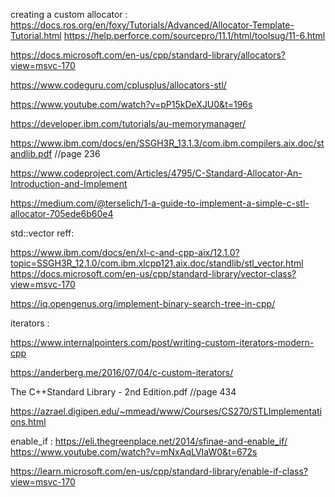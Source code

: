 
creating a custom allocator :
https://docs.ros.org/en/foxy/Tutorials/Advanced/Allocator-Template-Tutorial.html
https://help.perforce.com/sourcepro/11.1/html/toolsug/11-6.html

https://docs.microsoft.com/en-us/cpp/standard-library/allocators?view=msvc-170

https://www.codeguru.com/cplusplus/allocators-stl/

https://www.youtube.com/watch?v=pP15kDeXJU0&t=196s

https://developer.ibm.com/tutorials/au-memorymanager/

https://www.ibm.com/docs/en/SSGH3R_13.1.3/com.ibm.compilers.aix.doc/standlib.pdf //page 236

https://www.codeproject.com/Articles/4795/C-Standard-Allocator-An-Introduction-and-Implement

https://medium.com/@terselich/1-a-guide-to-implement-a-simple-c-stl-allocator-705ede6b60e4


std::vector reff:

https://www.ibm.com/docs/en/xl-c-and-cpp-aix/12.1.0?topic=SSGH3R_12.1.0/com.ibm.xlcpp121.aix.doc/standlib/stl_vector.html
https://docs.microsoft.com/en-us/cpp/standard-library/vector-class?view=msvc-170

https://iq.opengenus.org/implement-binary-search-tree-in-cpp/



iterators :

https://www.internalpointers.com/post/writing-custom-iterators-modern-cpp

https://anderberg.me/2016/07/04/c-custom-iterators/

The C++Standard Library - 2nd Edition.pdf //page 434

https://azrael.digipen.edu/~mmead/www/Courses/CS270/STLImplementations.html


enable_if :
https://eli.thegreenplace.net/2014/sfinae-and-enable_if/
https://www.youtube.com/watch?v=mNxAqLVIaW0&t=672s

https://learn.microsoft.com/en-us/cpp/standard-library/enable-if-class?view=msvc-170
